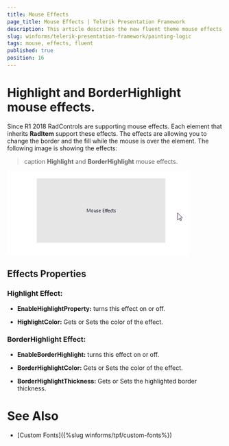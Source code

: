 ```yaml
---
title: Mouse Effects
page_title: Mouse Effects | Telerik Presentation Framework
description: This article describes the new fluent theme mouse effects ans their properties. 
slug: winforms/telerik-presentation-framework/painting-logic
tags: mouse, effects, fluent
published: true
position: 16
---
```


# Highlight and BorderHighlight mouse effects. 

Since R1 2018 RadControls are supporting mouse effects. Each element that inherits __RadItem__ support these effects. The effects are allowing you to change the border and the fill while the mouse is over the element. The following image is showing the effects:

>caption __Highlight__ and __BorderHighlight__ mouse effects. 

![tpf-mouse-effects001](images/tpf-mouse-effects001.gif)    


## Effects Properties

### Highlight Effect:

* __EnableHighlightProperty:__ turns this effect on or off.

* __HighlightColor:__ Gets or Sets the color of the effect.


### BorderHighlight Effect:

* __EnableBorderHighlight:__ turns this effect on or off.

* __BorderHighlightColor:__ Gets or Sets the color of the effect.

* __BorderHighlightThickness:__ Gets or Sets the highlighted border thickness. 


# See Also

* [Custom Fonts]({%slug winforms/tpf/custom-fonts%})
